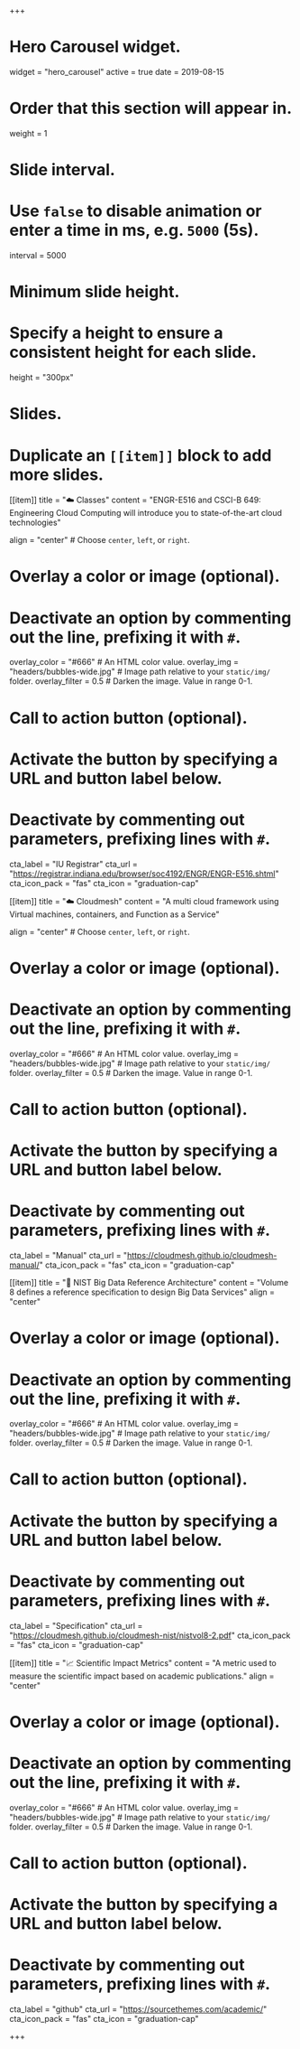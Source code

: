 +++
# Hero Carousel widget.
widget = "hero_carousel"
active = true
date = 2019-08-15

# Order that this section will appear in.
weight = 1

# Slide interval.
# Use `false` to disable animation or enter a time in ms, e.g. `5000` (5s).
interval = 5000

# Minimum slide height.
# Specify a height to ensure a consistent height for each slide.
height = "300px"

# Slides.
# Duplicate an `[[item]]` block to add more slides.

[[item]]
  title = ":cloud: Classes"
  content = "ENGR-E516 and CSCI-B 649: Engineering Cloud Computing will introduce you to state-of-the-art cloud technologies"
  
  align = "center"  # Choose `center`, `left`, or `right`.

  # Overlay a color or image (optional).
  #   Deactivate an option by commenting out the line, prefixing it with `#`.
  overlay_color = "#666"  # An HTML color value.
  overlay_img = "headers/bubbles-wide.jpg"  # Image path relative to your `static/img/` folder.
  overlay_filter = 0.5  # Darken the image. Value in range 0-1.

  # Call to action button (optional).
  #   Activate the button by specifying a URL and button label below.
  #   Deactivate by commenting out parameters, prefixing lines with `#`.
  cta_label = "IU Registrar"
  cta_url = "https://registrar.indiana.edu/browser/soc4192/ENGR/ENGR-E516.shtml"
  cta_icon_pack = "fas"
  cta_icon = "graduation-cap"


[[item]]
  title = ":cloud: Cloudmesh"
  content = "A multi cloud framework using Virtual machines, containers, and Function as a Service"
  
  align = "center"  # Choose `center`, `left`, or `right`.

  # Overlay a color or image (optional).
  #   Deactivate an option by commenting out the line, prefixing it with `#`.
  overlay_color = "#666"  # An HTML color value.
  overlay_img = "headers/bubbles-wide.jpg"  # Image path relative to your `static/img/` folder.
  overlay_filter = 0.5  # Darken the image. Value in range 0-1.

  # Call to action button (optional).
  #   Activate the button by specifying a URL and button label below.
  #   Deactivate by commenting out parameters, prefixing lines with `#`.
  cta_label = "Manual"
  cta_url = "https://cloudmesh.github.io/cloudmesh-manual/"
  cta_icon_pack = "fas"
  cta_icon = "graduation-cap"


[[item]]
  title = ":page_facing_up: NIST Big Data Reference Architecture"
  content = "Volume 8 defines a reference specification to design Big Data Services"
  align = "center"

  # Overlay a color or image (optional).
  #   Deactivate an option by commenting out the line, prefixing it with `#`.
  overlay_color = "#666"  # An HTML color value.
  overlay_img = "headers/bubbles-wide.jpg"  # Image path relative to your `static/img/` folder.
  overlay_filter = 0.5  # Darken the image. Value in range 0-1.

  # Call to action button (optional).
  #   Activate the button by specifying a URL and button label below.
  #   Deactivate by commenting out parameters, prefixing lines with `#`.
  cta_label = "Specification"
  cta_url = "https://cloudmesh.github.io/cloudmesh-nist/nistvol8-2.pdf"
  cta_icon_pack = "fas"
  cta_icon = "graduation-cap"

[[item]]
  title = ":chart_with_upwards_trend: Scientific Impact Metrics"
  content = "A metric used to measure the scientific impact based on  academic publications."
  align = "center"

  # Overlay a color or image (optional).
  #   Deactivate an option by commenting out the line, prefixing it with `#`.
  overlay_color = "#666"  # An HTML color value.
  overlay_img = "headers/bubbles-wide.jpg"  # Image path relative to your `static/img/` folder.
  overlay_filter = 0.5  # Darken the image. Value in range 0-1.

  # Call to action button (optional).
  #   Activate the button by specifying a URL and button label below.
  #   Deactivate by commenting out parameters, prefixing lines with `#`.
  cta_label = "github"
  cta_url = "https://sourcethemes.com/academic/"
  cta_icon_pack = "fas"
  cta_icon = "graduation-cap"

+++
